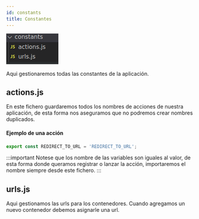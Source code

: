 ```yaml
---
id: constants
title: Constantes
---
```


![img](../../static/img/structure/constants.png)

Aqui gestionaremos todas las constantes de la aplicación.

## actions.js
En este fichero guardaremos todos los nombres de acciones de nuestra aplicación, de esta forma nos aseguramos que no podremos crear nombres duplicados.

#### Ejemplo de una acción
```javascript
export const REDIRECT_TO_URL = 'REDIRECT_TO_URL';
```

:::important
Notese que los nombre de las variables son iguales al valor, de esta forma donde queramos registrar o lanzar la acción, importaremos el nombre siempre desde este fichero.
:::

## urls.js
Aqui gestionamos las urls para los contenedores. Cuando agregamos un nuevo contenedor debemos asignarle una url.
